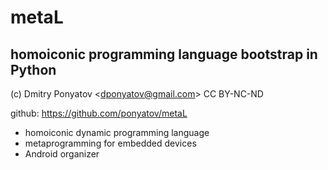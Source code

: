 # metaL
## homoiconic programming language bootstrap in Python

(c) Dmitry Ponyatov <<dponyatov@gmail.com>> CC BY-NC-ND

github: https://github.com/ponyatov/metaL

* homoiconic dynamic programming language 
* metaprogramming for embedded devices
* Android organizer
